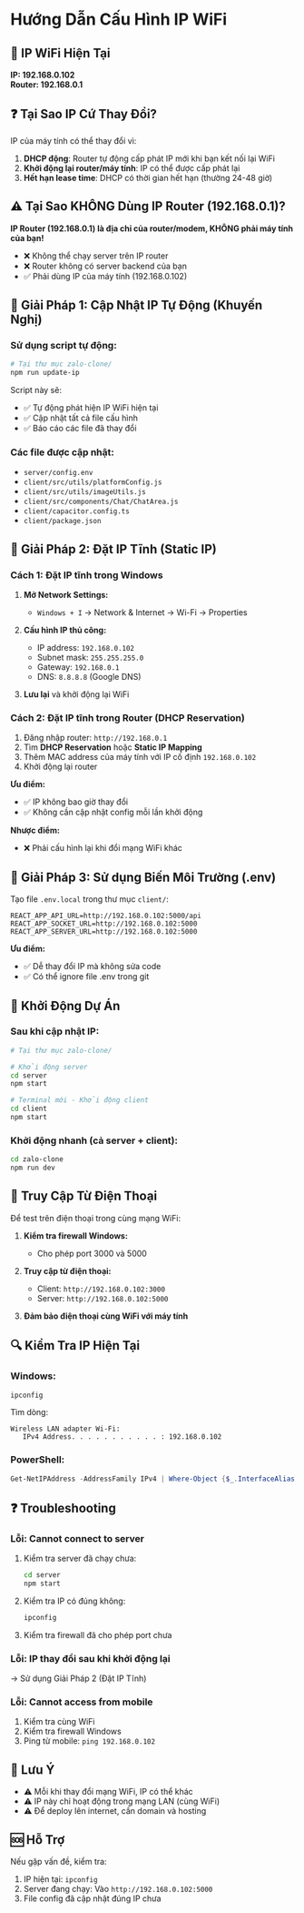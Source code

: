 # Hướng Dẫn Cấu Hình IP WiFi

## 📡 IP WiFi Hiện Tại
**IP: 192.168.0.102**  
**Router: 192.168.0.1**

## ❓ Tại Sao IP Cứ Thay Đổi?

IP của máy tính có thể thay đổi vì:
1. **DHCP động**: Router tự động cấp phát IP mới khi bạn kết nối lại WiFi
2. **Khởi động lại router/máy tính**: IP có thể được cấp phát lại
3. **Hết hạn lease time**: DHCP có thời gian hết hạn (thường 24-48 giờ)

## ⚠️ Tại Sao KHÔNG Dùng IP Router (192.168.0.1)?

**IP Router (192.168.0.1) là địa chỉ của router/modem, KHÔNG phải máy tính của bạn!**

- ❌ Không thể chạy server trên IP router
- ❌ Router không có server backend của bạn
- ✅ Phải dùng IP của máy tính (192.168.0.102)

## 🔧 Giải Pháp 1: Cập Nhật IP Tự Động (Khuyến Nghị)

### Sử dụng script tự động:

```bash
# Tại thư mục zalo-clone/
npm run update-ip
```

Script này sẽ:
- ✅ Tự động phát hiện IP WiFi hiện tại
- ✅ Cập nhật tất cả file cấu hình
- ✅ Báo cáo các file đã thay đổi

### Các file được cập nhật:
- `server/config.env`
- `client/src/utils/platformConfig.js`
- `client/src/utils/imageUtils.js`
- `client/src/components/Chat/ChatArea.js`
- `client/capacitor.config.ts`
- `client/package.json`

## 🔧 Giải Pháp 2: Đặt IP Tĩnh (Static IP)

### Cách 1: Đặt IP tĩnh trong Windows

1. **Mở Network Settings:**
   - `Windows + I` → Network & Internet → Wi-Fi → Properties

2. **Cấu hình IP thủ công:**
   - IP address: `192.168.0.102`
   - Subnet mask: `255.255.255.0`
   - Gateway: `192.168.0.1`
   - DNS: `8.8.8.8` (Google DNS)

3. **Lưu lại** và khởi động lại WiFi

### Cách 2: Đặt IP tĩnh trong Router (DHCP Reservation)

1. Đăng nhập router: `http://192.168.0.1`
2. Tìm **DHCP Reservation** hoặc **Static IP Mapping**
3. Thêm MAC address của máy tính với IP cố định `192.168.0.102`
4. Khởi động lại router

**Ưu điểm:**
- ✅ IP không bao giờ thay đổi
- ✅ Không cần cập nhật config mỗi lần khởi động

**Nhược điểm:**
- ❌ Phải cấu hình lại khi đổi mạng WiFi khác

## 🔧 Giải Pháp 3: Sử dụng Biến Môi Trường (.env)

Tạo file `.env.local` trong thư mục `client/`:

```env
REACT_APP_API_URL=http://192.168.0.102:5000/api
REACT_APP_SOCKET_URL=http://192.168.0.102:5000
REACT_APP_SERVER_URL=http://192.168.0.102:5000
```

**Ưu điểm:**
- ✅ Dễ thay đổi IP mà không sửa code
- ✅ Có thể ignore file .env trong git

## 🚀 Khởi Động Dự Án

### Sau khi cập nhật IP:

```bash
# Tại thư mục zalo-clone/

# Khởi động server
cd server
npm start

# Terminal mới - Khởi động client
cd client
npm start
```

### Khởi động nhanh (cả server + client):

```bash
cd zalo-clone
npm run dev
```

## 📱 Truy Cập Từ Điện Thoại

Để test trên điện thoại trong cùng mạng WiFi:

1. **Kiểm tra firewall Windows:**
   - Cho phép port 3000 và 5000

2. **Truy cập từ điện thoại:**
   - Client: `http://192.168.0.102:3000`
   - Server: `http://192.168.0.102:5000`

3. **Đảm bảo điện thoại cùng WiFi với máy tính**

## 🔍 Kiểm Tra IP Hiện Tại

### Windows:
```bash
ipconfig
```

Tìm dòng:
```
Wireless LAN adapter Wi-Fi:
   IPv4 Address. . . . . . . . . . . : 192.168.0.102
```

### PowerShell:
```powershell
Get-NetIPAddress -AddressFamily IPv4 | Where-Object {$_.InterfaceAlias -like "*Wi-Fi*"}
```

## ❓ Troubleshooting

### Lỗi: Cannot connect to server

1. Kiểm tra server đã chạy chưa:
   ```bash
   cd server
   npm start
   ```

2. Kiểm tra IP có đúng không:
   ```bash
   ipconfig
   ```

3. Kiểm tra firewall đã cho phép port chưa

### Lỗi: IP thay đổi sau khi khởi động lại

→ Sử dụng Giải Pháp 2 (Đặt IP Tĩnh)

### Lỗi: Cannot access from mobile

1. Kiểm tra cùng WiFi
2. Kiểm tra firewall Windows
3. Ping từ mobile: `ping 192.168.0.102`

## 📝 Lưu Ý

- ⚠️ Mỗi khi thay đổi mạng WiFi, IP có thể khác
- ⚠️ IP này chỉ hoạt động trong mạng LAN (cùng WiFi)
- ⚠️ Để deploy lên internet, cần domain và hosting

## 🆘 Hỗ Trợ

Nếu gặp vấn đề, kiểm tra:
1. IP hiện tại: `ipconfig`
2. Server đang chạy: Vào `http://192.168.0.102:5000`
3. File config đã cập nhật đúng IP chưa

